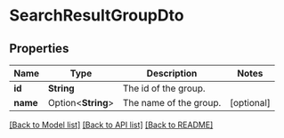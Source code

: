 # SearchResultGroupDto

## Properties

Name | Type | Description | Notes
------------ | ------------- | ------------- | -------------
**id** | **String** | The id of the group. | 
**name** | Option<**String**> | The name of the group. | [optional]

[[Back to Model list]](../README.md#documentation-for-models) [[Back to API list]](../README.md#documentation-for-api-endpoints) [[Back to README]](../README.md)


